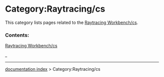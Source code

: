 # Category:Raytracing/cs
This category lists pages related to the [Raytracing Workbench/cs](Raytracing_Workbench/cs.md).

### Contents:

[Raytracing Workbench/cs](Raytracing_Workbench/cs.md)

_

---
[documentation index](../README.md) > Category:Raytracing/cs
